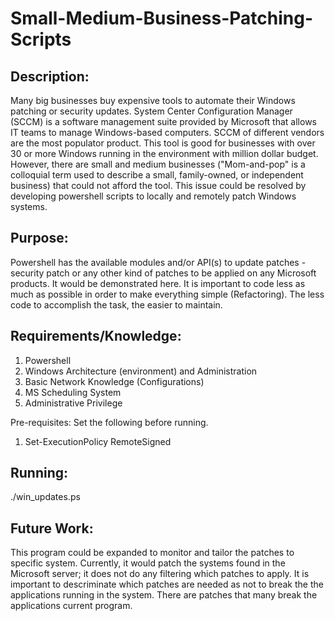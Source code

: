 # Small-Medium-Business-Patching-Scripts

Description:
------------
Many big businesses buy expensive tools to automate their Windows patching or security updates. System Center Configuration Manager (SCCM) is a software management suite provided by Microsoft that allows IT teams to manage Windows-based computers. SCCM of different vendors are the most populator product. This tool is good for businesses with over 30 or more Windows running in the environment with million dollar budget. However, there are small and medium businesses ("Mom-and-pop" is a colloquial term used to describe a small, family-owned, or independent business) that could  not afford the tool. This issue could be resolved by developing powershell scripts to locally and remotely patch Windows systems.

Purpose:
--------
Powershell has the available modules and/or API(s) to update patches - security patch or any other kind of patches to be applied on any Microsoft products. It would be demonstrated here. It is important to code less as much as possible in order to make everything simple (Refactoring). The less code to accomplish the task, the easier to maintain.

Requirements/Knowledge:
------------
1. Powershell
2. Windows Architecture (environment) and Administration
3. Basic Network Knowledge (Configurations)
4. MS Scheduling System
5. Administrative Privilege

Pre-requisites: Set the following before running.
1.  Set-ExecutionPolicy RemoteSigned

Running:
--------
./win_updates.ps

Future Work:
------------
This program could be expanded to monitor and tailor the patches to specific system. Currently, it would patch the systems found in the Microsoft server; it does not do any filtering which patches to apply. It is important to descriminate which patches are needed as not to break the the applications running in the system. There are patches that many break the applications current program.
